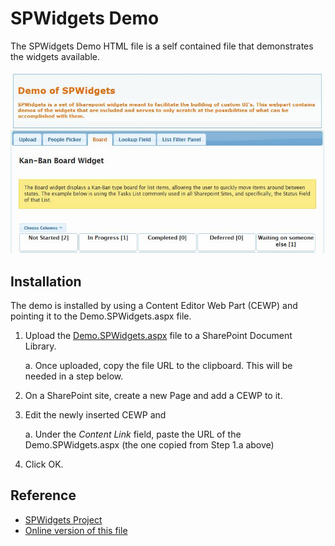 SPWidgets Demo
==============

The SPWidgets Demo HTML file is a self contained file that demonstrates the widgets available. 

![SPWidgets Demos](../documentation/web/spwidgets.demos.jpg)


Installation
------------

The demo is installed by using a Content Editor Web Part (CEWP) and pointing it to the Demo.SPWidgets.aspx file.

1.  Upload the [Demo.SPWidgets.aspx][demoFile] file to a SharePoint Document Library. 

    a.  Once uploaded, copy the file URL to the clipboard. This will be needed in a step below.
    
2.  On a SharePoint site, create a new Page and add a CEWP to it.
3.  Edit the newly inserted CEWP and

    a.   Under the _Content Link_ field, paste the URL of the Demo.SPWidgets.aspx (the one copied from Step 1.a above)
    
4.  Click OK. 


Reference
---------

-   [SPWidgets Project](http://purtuga.github.io/SPWidgets/)
-   [Online version of this file](https://github.com/purtuga/SPWidgets/tree/master/demo/demo.about.md)



[demoFile]: https://raw.github.com/purtuga/SPWidgets/master/demo/Demo.SPWidgets.aspx "Demo.SPWidgets.aspx"
